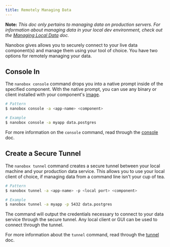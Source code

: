 ```yaml
---
title: Remotely Managing Data
---
```


**Note:** *This doc only pertains to managing data on production servers. For information about managing data in your local dev environment, check out the [Managing Local Data](/local-dev/managing-local-data/) doc.*

Nanobox gives allows you to securely connect to your live data component(s) and manage them using your tool of choice. You have two options for remotely managing your data.

## Console In
The `nanobox console` command drops you into a native prompt inside of the specified component. With the native prompt, you can use any binary or client installed with your component's [image](/eninges-images/#images).

```bash
# Pattern
$ nanobox console -a <app-name> <component>

# Example
$ nanobox console -a myapp data.postgres
```

For more information on the `console` command, read through the [console](/cli/commands/console/) doc.

## Create a Secure Tunnel
The `nanobox tunnel` command creates a secure tunnel between your local machine and your production data service. This allows you to use your local client of choice, if managing data from a command line isn't your cup of tea.

```bash
# Pattern
$ nanobox tunnel -a <app-name> -p <local port> <component>

# Example
$ nanobox tunnel -a myapp -p 5432 data.postgres 
```

The command will output the credentials necessary to connect to your data service through the secure tunnel. Any local client or GUI can be used to connect through the tunnel.

For more information about the `tunnel` command, read through the [tunnel](/cli/commands/tunnel/) doc.
